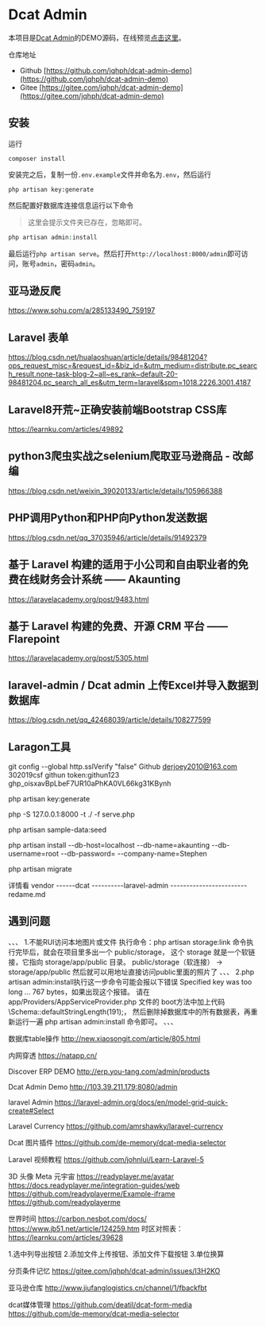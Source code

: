 # Dcat Admin

本项目是[Dcat Admin](https://github.com/jqhph/dcat-admin)的DEMO源码，在线预览[点击这里](http://103.39.211.179:8080/admin)。


仓库地址

- Github [https://github.com/jqhph/dcat-admin-demo](https://github.com/jqhph/dcat-admin-demo) 
- Gitee  [https://gitee.com/jqhph/dcat-admin-demo](https://gitee.com/jqhph/dcat-admin-demo) 

## 安装

运行
```shell
composer install
```

安装完之后，复制一份`.env.example`文件并命名为`.env`，然后运行
```shell
php artisan key:generate
```

然后配置好数据库连接信息运行以下命令

> 这里会提示文件夹已存在，忽略即可。

```php
php artisan admin:install
```

最后运行`php artisan serve`。然后打开`http://localhost:8000/admin`即可访问，账号`admin`，密码`admin`。



## 亚马逊反爬
https://www.sohu.com/a/285133490_759197

## Laravel 表单
https://blog.csdn.net/hualaoshuan/article/details/98481204?ops_request_misc=&request_id=&biz_id=&utm_medium=distribute.pc_search_result.none-task-blog-2~all~es_rank~default-20-98481204.pc_search_all_es&utm_term=laravel&spm=1018.2226.3001.4187

## Laravel8开荒~正确安装前端Bootstrap CSS库
https://learnku.com/articles/49892

## python3爬虫实战之selenium爬取亚马逊商品  - 改邮编
https://blog.csdn.net/weixin_39020133/article/details/105966388


## PHP调用Python和PHP向Python发送数据
https://blog.csdn.net/qq_37035946/article/details/91492379



## 基于 Laravel 构建的适用于小公司和自由职业者的免费在线财务会计系统 —— Akaunting
https://laravelacademy.org/post/9483.html


## 基于 Laravel 构建的免费、开源 CRM 平台 —— Flarepoint
https://laravelacademy.org/post/5305.html

## laravel-admin / Dcat admin 上传Excel并导入数据到数据库
https://blog.csdn.net/qq_42468039/article/details/108277599

## Laragon工具
git config --global http.sslVerify "false"
Github
derjoey2010@163.com
302019csf
githun token:githun123  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

php artisan key:generate

php -S 127.0.0.1:8000 -t ./ -f serve.php

php artisan sample-data:seed

php artisan install --db-host=localhost --db-name=akaunting --db-username=root --db-password= --company-name=Stephen

php artisan migrate

详情看
vendor
------dcat
----------laravel-admin
------------------------redame.md




## 遇到问题
、、、
1.不能RUI访问本地图片或文件
执行命令：php artisan storage:link
命令执行完毕后，就会在项目里多出一个 public/storage，
这个 storage 就是一个软链接，它指向 storage/app/public 目录。
public/storage（软连接） → storage/app/public
然后就可以用地址直接访问public里面的照片了
、、、
2.php artisan admin:install执行这一步命令可能会报以下错误 Specified key was too long ... 767 bytes，如果出现这个报错。
请在 app/Providers/AppServiceProvider.php 文件的 boot方法中加上代码 
\Schema::defaultStringLength(191);，
然后删除掉数据库中的所有数据表，再重新运行一遍 php artisan admin:install 命令即可。
、、、


数据库table操作
http://new.xiaosongit.com/article/805.html


内网穿透
https://natapp.cn/

Discover ERP DEMO
http://erp.you-tang.com/admin/products

Dcat Admin Demo
http://103.39.211.179:8080/admin


laravel Admin
https://laravel-admin.org/docs/en/model-grid-quick-create#Select


Laravel Currency
https://github.com/amrshawky/laravel-currency

Dcat 图片插件
https://github.com/de-memory/dcat-media-selector

Laravel 视频教程
https://github.com/johnlui/Learn-Laravel-5


3D 头像 Meta 元宇宙
https://readyplayer.me/avatar
https://docs.readyplayer.me/integration-guides/web
https://github.com/readyplayerme/Example-iframe
https://github.com/readyplayerme

世界时间
https://carbon.nesbot.com/docs/
https://www.jb51.net/article/124259.htm
时区对照表：https://learnku.com/articles/39628


1.选中列导出按钮
2.添加文件上传按钮、添加文件下载按钮
3.单位换算

分页条件记忆
https://gitee.com/jqhph/dcat-admin/issues/I3H2KO

亚马逊仓库
http://www.jiufanglogistics.cn/channel/1/fbackfbt

dcat媒体管理
https://github.com/deatil/dcat-form-media
https://github.com/de-memory/dcat-media-selector